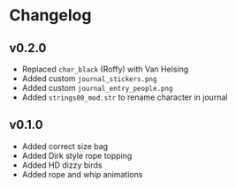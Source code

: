 # Changelog

## v0.2.0
- Replaced `char_black` (Roffy) with Van Helsing
- Added custom `journal_stickers.png`
- Added custom `journal_entry_people.png`
- Added `strings00_mod.str` to rename character in journal

## v0.1.0
- Added correct size bag
- Added Dirk style rope topping
- Added HD dizzy birds
- Added rope and whip animations
